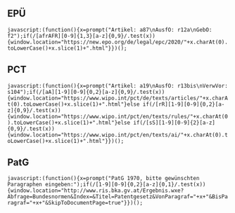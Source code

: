 ## EPÜ
``javascript:(function(){x=prompt("Artikel: a87\nAusfO: r12a\nGebO: f2");if(/[afrAFR][0-9]{1,3}[a-z]{0,9}/.test(x)){window.location="https://new.epo.org/de/legal/epc/2020/"+x.charAt(0).toLowerCase()+x.slice(1)+".html"}})();``

## PCT
``javascript:(function(){x=prompt("Artikel: a19\nAusfO: r13bis\nVerwVor: s104");if(/[aA][1-9][0-9]{0,2}[a-z]{0,9}/.test(x)){window.location="https://www.wipo.int/pct/de/texts/articles/"+x.charAt(0).toLowerCase()+x.slice(1)+".html"}else if(/[rR][1-9][0-9]{0,2}[a-z]{0,9}/.test(x)){window.location="https://www.wipo.int/pct/en/texts/rules/"+x.charAt(0).toLowerCase()+x.slice(1)+".html"}else if(/[sS][1-9][0-9]{2}[a-z]{0,9}/.test(x)){window.location="https://www.wipo.int/pct/en/texts/ai/"+x.charAt(0).toLowerCase()+x.slice(1)+".html"}})();``

## PatG
``javascript:(function(){x=prompt("PatG 1970, bitte gewünschten Paragraphen eingeben:");if(/[1-9][0-9]{0,2}[a-z]{0,1}/.test(x)){window.location="http://www.ris.bka.gv.at/Ergebnis.wxe?Abfrage=Bundesnormen&Index=&Titel=Patentgesetz&VonParagraf="+x+"&BisParagraf="+x+"&SkipToDocumentPage=true"}})();``
